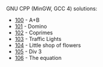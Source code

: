 GNU CPP (MinGW, GCC 4) solutions:

- [100](100/solution.cpp) - A+B
- [101](101/solution.cpp) - Domino
- [102](102/solution.cpp) - Coprimes
- [103](103/solution.cpp) - Traffic Lights
- [104](104/solution.cpp) - Little shop of flowers
- [105](105/solution.cpp) - Div 3
- [106](106/solution.cpp) - The equation
